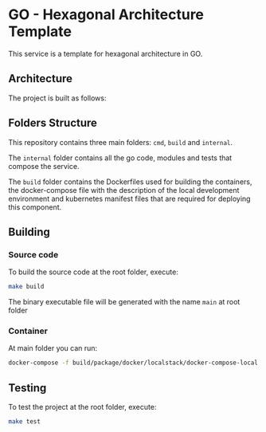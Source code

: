 # GO - Hexagonal Architecture Template

This service is a template for hexagonal architecture in GO.

## Architecture 
The project is built as follows:


## Folders Structure

This repository contains three main folders: `cmd`, `build` and `internal`.

The `internal` folder contains all the go code, modules and tests that compose the
service.

The `build` folder contains the Dockerfiles used for building the containers, 
the docker-compose file with the description of the local development environment 
and kubernetes manifest files that are required for deploying this component.

## Building

### Source code

To build the source code at the root folder, execute:

```bash
make build
```

The binary executable file will be generated with the name `main` at root folder

### Container

At main folder you can run:
```bash
docker-compose -f build/package/docker/localstack/docker-compose-local.yml up -d
```

## Testing

To test the project at the root folder, execute:
```bash
make test
```
